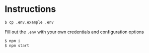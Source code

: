 # Instructions

```sh
$ cp .env.example .env
```

Fill out the `.env` with your own credentials and configuration options

```sh
$ npm i
$ npm start
```
